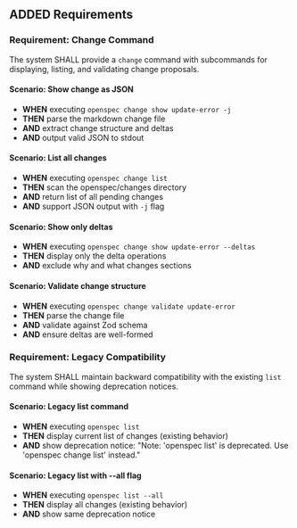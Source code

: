 ## ADDED Requirements

### Requirement: Change Command

The system SHALL provide a `change` command with subcommands for displaying, listing, and validating change proposals.

#### Scenario: Show change as JSON

- **WHEN** executing `openspec change show update-error -j`
- **THEN** parse the markdown change file
- **AND** extract change structure and deltas
- **AND** output valid JSON to stdout

#### Scenario: List all changes

- **WHEN** executing `openspec change list`
- **THEN** scan the openspec/changes directory
- **AND** return list of all pending changes
- **AND** support JSON output with `-j` flag

#### Scenario: Show only deltas

- **WHEN** executing `openspec change show update-error --deltas`
- **THEN** display only the delta operations
- **AND** exclude why and what changes sections

#### Scenario: Validate change structure

- **WHEN** executing `openspec change validate update-error`
- **THEN** parse the change file
- **AND** validate against Zod schema
- **AND** ensure deltas are well-formed

### Requirement: Legacy Compatibility

The system SHALL maintain backward compatibility with the existing `list` command while showing deprecation notices.

#### Scenario: Legacy list command

- **WHEN** executing `openspec list`
- **THEN** display current list of changes (existing behavior)
- **AND** show deprecation notice: "Note: 'openspec list' is deprecated. Use 'openspec change list' instead."

#### Scenario: Legacy list with --all flag

- **WHEN** executing `openspec list --all`
- **THEN** display all changes (existing behavior)
- **AND** show same deprecation notice